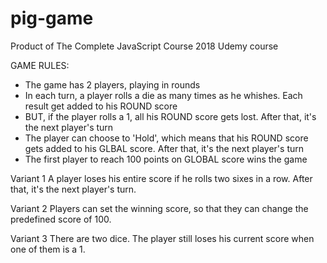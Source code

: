 # pig-game
Product of The Complete JavaScript Course 2018 Udemy course

GAME RULES:

- The game has 2 players, playing in rounds
- In each turn, a player rolls a die as many times as he whishes. Each result get added to his ROUND score
- BUT, if the player rolls a 1, all his ROUND score gets lost. After that, it's the next player's turn
- The player can choose to 'Hold', which means that his ROUND score gets added to his GLBAL score. After that, it's the next player's turn
- The first player to reach 100 points on GLOBAL score wins the game




Variant 1
    A player loses his entire score if he rolls two sixes in a row. After that, it's the next player's turn.

Variant 2
    Players can set the winning score, so that they can change the predefined score of 100.

Variant 3
    There are two dice. The player still loses his current score when one of them is a 1.
